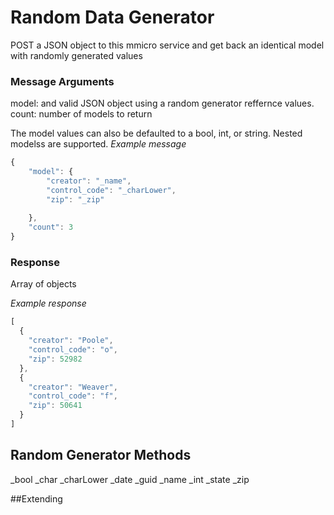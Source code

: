 # Random Data Generator

POST a JSON object to this mmicro service and get back an identical model with randomly generated values

### Message Arguments
model: and valid JSON object using a random generator reffernce values.
count: number of models to return

The model values can also be defaulted to a bool, int, or string. Nested modelss are supported.
*Example message*
```javascript
{
    "model": {
        "creator": "_name",
        "control_code": "_charLower",
        "zip": "_zip"
        
    },
    "count": 3
}
```

### Response
Array of objects

*Example response*
```javascript
[
  {
    "creator": "Poole",
    "control_code": "o",
    "zip": 52982
  },
  {
    "creator": "Weaver",
    "control_code": "f",
    "zip": 50641
  }
]
```

## Random Generator Methods
_bool
_char
_charLower
_date
_guid
_name
_int
_state
_zip

##Extending 
